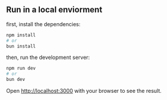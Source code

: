 ## Run in a local enviorment

first, install the dependencies:

```bash
npm install
# or
bun install
```

then, run the development server:

```bash
npm run dev
# or
bun dev
```

Open [http://localhost:3000](http://localhost:3000) with your browser to see the result.